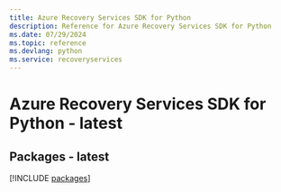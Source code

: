 ```yaml
---
title: Azure Recovery Services SDK for Python
description: Reference for Azure Recovery Services SDK for Python
ms.date: 07/29/2024
ms.topic: reference
ms.devlang: python
ms.service: recoveryservices
---
```

# Azure Recovery Services SDK for Python - latest
## Packages - latest
[!INCLUDE [packages](recovery-services-index.md)]